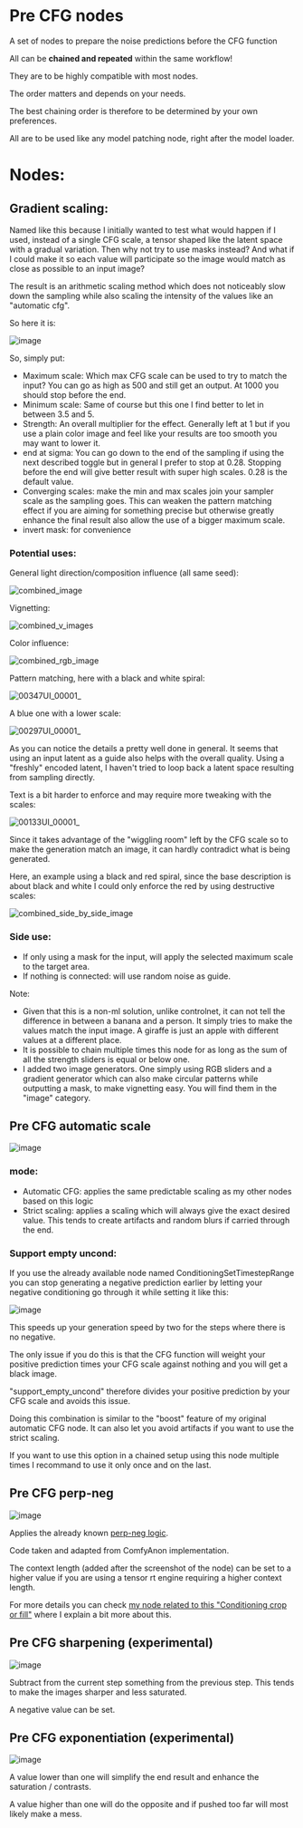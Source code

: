 
# Pre CFG nodes

A set of nodes to prepare the noise predictions before the CFG function

All can be **chained and repeated** within the same workflow!

They are to be highly compatible with most nodes.

The order matters and depends on your needs.

The best chaining order is therefore to be determined by your own preferences.

All are to be used like any model patching node, right after the model loader.

# Nodes:

## Gradient scaling:

Named like this because I initially wanted to test what would happen if I used, instead of a single CFG scale, a tensor shaped like the latent space with a gradual variation. Then why not try to use masks instead? And what if I could make it so each value will participate so the image would match as close as possible to an input image?

The result is an arithmetic scaling method which does not noticeably slow down the sampling while also scaling the intensity of the values like an "automatic cfg".

So here it is:

![image](https://github.com/user-attachments/assets/86e52c18-d85b-47cc-aee7-cf8750e50bb2)

So, simply put:

- Maximum scale: Which max CFG scale can be used to try to match the input? You can go as high as 500 and still get an output. At 1000 you should stop before the end.
- Minimum scale: Same of course but this one I find better to let in between 3.5 and 5.
- Strength: An overall multiplier for the effect. Generally left at 1 but if you use a plain color image and feel like your results are too smooth you may want to lower it.
- end at sigma: You can go down to the end of the sampling if using the next described toggle but in general I prefer to stop at 0.28. Stopping before the end will give better result with super high scales. 0.28 is the default value.
- Converging scales: make the min and max scales join your sampler scale as the sampling goes. This can weaken the pattern matching effect if you are aiming for something precise but otherwise greatly enhance the final result also allow the use of a bigger maximum scale.
- invert mask: for convenience

### Potential uses:

General light direction/composition influence (all same seed):

![combined_image](https://github.com/user-attachments/assets/647589b4-cea2-41c9-804f-fc59b7ba1b71)

Vignetting:

![combined_v_images](https://github.com/user-attachments/assets/fd492fad-634f-43ce-9d48-918bc56103a9)

Color influence:

![combined_rgb_image](https://github.com/user-attachments/assets/0e71e294-0d5f-4ab8-89ca-1012bc2528df)

Pattern matching, here with a black and white spiral:

![00347UI_00001_](https://github.com/user-attachments/assets/3b030e29-ba5b-4841-bbe7-eb5ae59d652c)

A blue one with a lower scale:

![00297UI_00001_](https://github.com/user-attachments/assets/bc271aa5-93d3-4438-8600-20ae05d47df3)

As you can notice the details a pretty well done in general. It seems that using an input latent as a guide also helps with the overall quality. Using a "freshly" encoded latent, I haven't tried to loop back a latent space resulting from sampling directly.

Text is a bit harder to enforce and may require more tweaking with the scales:

![00133UI_00001_](https://github.com/user-attachments/assets/9c8f1ae3-0411-401f-a6e8-3b4451479576)


Since it takes advantage of the "wiggling room" left by the CFG scale so to make the generation match an image, it can hardly contradict what is being generated.

Here, an example using a black and red spiral, since the base description is about black and white I could only enforce the red by using destructive scales:

![combined_side_by_side_image](https://github.com/user-attachments/assets/f0a85a4b-4ad3-4d20-8248-6d1e81bdddc9)

### Side use:

- If only using a mask for the input, will apply the selected maximum scale to the target area.
- If nothing is connected: will use random noise as guide.

Note:

- Given that this is a non-ml solution, unlike controlnet, it can not tell the difference in between a banana and a person. It simply tries to make the values match the input image. A giraffe is just an apple with different values at a different place.
- It is possible to chain multiple times this node for as long as the sum of all the strength sliders is equal or below one.
- I added two image generators. One simply using RGB sliders and a gradient generator which can also make circular patterns while outputting a mask, to make vignetting easy. You will find them in the "image" category.

## Pre CFG automatic scale

![image](https://github.com/Extraltodeus/pre_cfg_comfy_nodes_for_ComfyUI/assets/15731540/0437bf5e-1864-41ce-b929-654612b648a6)

### mode:
- Automatic CFG:  applies the same predictable scaling as my other nodes based on this logic
- Strict scaling: applies a scaling which will always give the exact desired value. This tends to create artifacts and random blurs if carried through the end.

### Support empty uncond:

If you use the already available node named ConditioningSetTimestepRange you can stop generating a negative prediction earlier by letting your negative conditioning go through it while setting it like this:

![image](https://github.com/Extraltodeus/pre_cfg_comfy_nodes_for_ComfyUI/assets/15731540/4bb39087-d02a-4dd9-821d-dc1f43870eb0)

This speeds up your generation speed by two for the steps where there is no negative.

The only issue if you do this is that the CFG function will weight your positive prediction times your CFG scale against nothing and you will get a black image.

"support_empty_uncond" therefore divides your positive prediction by your CFG scale and avoids this issue.

Doing this combination is similar to the "boost" feature of my original automatic CFG node. It can also let you avoid artifacts if you want to use the strict scaling.

If you want to use this option in a chained setup using this node multiple times I recommand to use it only once and on the last.

## Pre CFG perp-neg

![image](https://github.com/Extraltodeus/pre_cfg_comfy_nodes_for_ComfyUI/assets/15731540/606b2ff3-fb81-4964-8e6d-cee97011a623)

Applies the already known [perp-neg logic](https://perp-neg.github.io/).

Code taken and adapted from ComfyAnon implementation.

The context length (added after the screenshot of the node) can be set to a higher value if you are using a tensor rt engine requiring a higher context length.

For more details you can check [my node related to this "Conditioning crop or fill"](https://github.com/Extraltodeus/Uncond-Zero-for-ComfyUI?tab=readme-ov-file#conditioning-crop-or-fill) where I explain a bit more about this.

## Pre CFG sharpening (experimental)

![image](https://github.com/Extraltodeus/pre_cfg_comfy_nodes_for_ComfyUI/assets/15731540/ffca8fae-34b0-44fa-bcd5-dc2ed2c625ca)

Subtract from the current step something from the previous step. This tends to make the images sharper and less saturated.

A negative value can be set.

## Pre CFG exponentiation (experimental)

![image](https://github.com/Extraltodeus/pre_cfg_comfy_nodes_for_ComfyUI/assets/15731540/34367216-eccf-411e-8fab-c63ff0f24331)

A value lower than one will simplify the end result and enhance the saturation / contrasts.

A value higher than one will do the opposite and if pushed too far will most likely make a mess.

